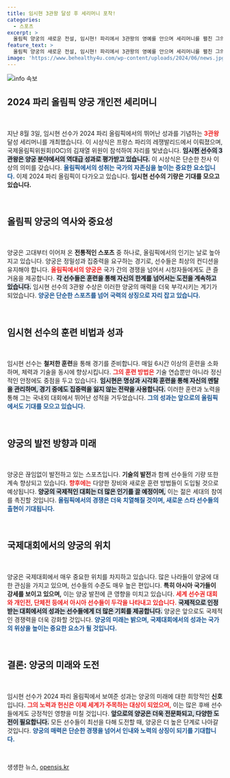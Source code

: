 ```yaml
---
title: 임시현 3관왕 달성 후 세리머니 포착!
categories:
  - 스포츠
excerpt: >
  올림픽 양궁의 새로운 전설, 임시현! 파리에서 3관왕의 영예를 안으며 세리머니를 펼친 그의 감동 순간을 놓치지 마세요!
feature_text: >
  올림픽 양궁의 새로운 전설, 임시현! 파리에서 3관왕의 영예를 안으며 세리머니를 펼친 그의 감동 순간을 놓치지 마세요!
image: 'https://www.behealthy4u.com/wp-content/uploads/2024/06/news.jpg'
---
```


<p><img src="https://www.behealthy4u.com/wp-content/uploads/2024/06/news.jpg" alt="info 속보" /></p>

<h2 data-ke-size="size26">2024 파리 올림픽 양궁 개인전 세리머니</h2>

<p data-ke-size="size16">&nbsp;</p>

<p>지난 8월 3일, 임시현 선수가 2024 파리 올림픽에서의 뛰어난 성과를 기념하는 <b><span style="color: #ee2323;">3관왕</span></b> 달성 세리머니를 개최했습니다. 이 시상식은 프랑스 파리의 레쟁발리드에서 이뤄졌으며, 국제올림픽위원회(IOC)의 김재열 위원이 참석하여 자리를 빛냈습니다. <b><span style="background-color: #21538527;">임시현 선수의 3관왕은 양궁 분야에서의 역대급 성과로 평가받고 있습니다.</span></b> 이 시상식은 단순한 찬사 이상의 의미를 갖습니다. <b><span style="color: #1a5490;">올림픽에서의 성취는 국가의 자존심을 높이는 중요한 요소입니다.</span></b> 이제 2024 파리 올림픽이 다가오고 있습니다. <b>임시현 선수의 기량은 기대를 모으고 있습니다.</b></p>

<p data-ke-size="size16">&nbsp;</p>

<h2 data-ke-size="size26">올림픽 양궁의 역사와 중요성</h2>

<p data-ke-size="size16">&nbsp;</p>

<p>양궁은 고대부터 이어져 온 <b>전통적인 스포츠</b> 중 하나로, 올림픽에서의 인기는 날로 높아지고 있습니다. 양궁은 정밀성과 집중력을 요구하는 경기로, 선수들은 최상의 컨디션을 유지해야 합니다. <b><span style="color: #ee2323;">올림픽에서의 양궁은</span></b> 국가 간의 경쟁을 넘어서 시청자들에게도 큰 즐거움을 제공합니다. <b><span style="background-color: #21538527;">각 선수들은 훈련을 통해 자신의 한계를 넘어서는 도전을 계속하고 있습니다.</span></b> 임시현 선수의 3관왕 수상은 이러한 양궁의 매력을 더욱 부각시키는 계기가 되었습니다. <b><span style="color: #1a5490;">양궁은 단순한 스포츠를 넘어 국력의 상징으로 자리 잡고 있습니다.</span></b></p>

<p data-ke-size="size16">&nbsp;</p>

<h2 data-ke-size="size26">임시현 선수의 훈련 비법과 성과</h2>

<p data-ke-size="size16">&nbsp;</p>

<p>임시현 선수는 <b>철저한 훈련</b>을 통해 경기를 준비합니다. 매일 6시간 이상의 훈련을 소화하며, 체력과 기술을 동시에 향상시킵니다. <b><span style="color: #ee2323;">그의 훈련 방법은</span></b> 기술 연습뿐만 아니라 정신적인 안정에도 중점을 두고 있습니다. <b><span style="background-color: #21538527;">임시현은 명상과 시각화 훈련을 통해 자신의 멘탈을 관리하며, 경기 중에도 집중력을 잃지 않는 전략을 사용합니다.</span></b> 이러한 훈련과 노력을 통해 그는 국내외 대회에서 뛰어난 성적을 거두었습니다. <b><span style="color: #1a5490;">그의 성과는 앞으로의 올림픽에서도 기대를 모으고 있습니다.</span></b></p>

<p data-ke-size="size16">&nbsp;</p>

<h2 data-ke-size="size26">양궁의 발전 방향과 미래</h2>

<p data-ke-size="size16">&nbsp;</p>

<p>양궁은 끊임없이 발전하고 있는 스포츠입니다. <b>기술의 발전</b>과 함께 선수들의 기량 또한 계속 향상되고 있습니다. <b><span style="color: #ee2323;">향후에는</span></b> 다양한 장비와 새로운 훈련 방법들이 도입될 것으로 예상됩니다. <b><span style="background-color: #21538527;">양궁의 국제적인 대회는 더 많은 인기를 끌 예정이며,</span></b> 이는 젊은 세대의 참여를 촉진할 것입니다. <b><span style="color: #1a5490;">올림픽에서의 경쟁은 더욱 치열해질 것이며, 새로운 스타 선수들의 출현이 기대됩니다.</span></b> </p>

<p data-ke-size="size16">&nbsp;</p>

<h2 data-ke-size="size26">국제대회에서의 양궁의 위치</h2>

<p data-ke-size="size16">&nbsp;</p>

<p>양궁은 국제대회에서 매우 중요한 위치를 차지하고 있습니다. 많은 나라들이 양궁에 대한 관심을 가지고 있으며, 선수들의 수준도 매우 높은 편입니다. <b>특히 아시아 국가들이 강세를 보이고 있으며,</b> 이는 양궁 발전에 큰 영향을 미치고 있습니다. <b><span style="color: #ee2323;">세계 선수권 대회와 개인전, 단체전 등에서 아시아 선수들이 두각을 나타내고 있습니다.</span></b> <b><span style="background-color: #21538527;">국제적으로 인정받는 대회에서의 성과는 선수들에게 더 많은 기회를 제공합니다.</span></b> 양궁은 앞으로도 국제적인 경쟁력을 더욱 강화할 것입니다. <b><span style="color: #1a5490;">양궁의 미래는 밝으며, 국제대회에서의 성과는 국가의 위상을 높이는 중요한 요소가 될 것입니다.</span></b></p>

<p data-ke-size="size16">&nbsp;</p>

<h2 data-ke-size="size26">결론: 양궁의 미래와 도전</h2>

<p data-ke-size="size16">&nbsp;</p>

<p>임시현 선수가 2024 파리 올림픽에서 보여준 성과는 양궁의 미래에 대한 희망적인 <b>신호</b>입니다. <b><span style="color: #ee2323;">그의 노력과 헌신은 이제 세계가 주목하는 대상이 되었으며,</span></b> 이는 많은 후배 선수들에게도 긍정적인 영향을 미칠 것입니다. <b><span style="background-color: #21538527;">앞으로의 양궁은 더욱 전문화되고, 다양한 도전이 필요합니다.</span></b> 모든 선수들이 최선을 다해 도전할 때, 양궁은 더 높은 단계로 나아갈 것입니다. <b><span style="color: #1a5490;">양궁의 매력은 단순한 경쟁을 넘어서 인내와 노력의 상징이 되기를 기대합니다.</span></b></p>

<p data-ke-size="size16">&nbsp;</p>
생생한 뉴스, <a href="https://opensis.kr" rel="dofollow">opensis.kr</a>


